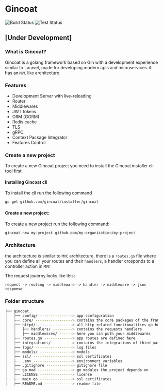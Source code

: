 # Gincoat

![Build Status](https://github.com/gincoat/gincoat/actions/workflows/build-master.yml/badge.svg)
![Test Status](https://github.com/gincoat/gincoat/actions/workflows/test-master.yml/badge.svg)

## [Under Development]

### What is Gincoat?
Gincoat is a golang framework based on Gin with a development experience similar to Laravel, made for developing modern apis and microservices. it has an `MVC` like architecture.

### Features 
- Development Server with live-reloading
- Router
- Middlewares
- JWT tokens
- ORM (GORM)
- Redis cache
- TLS
- gRPC
- Context Package Integrator
- Features Control

### Create a new project 
To create a new Gincoat project you need to install the Gincoat installer cli tool first

#### Installing Gincoat cli 
To install the cli run the following command
```bash
go get github.com/gincoat/installer/gincoat
```

#### Create a new project:
To create a new project run the following command:
```bash
gincoat new my-project github.com/my-organization/my-project
```

### Architecture
the architecture is similar to `MVC` architecture, there is a `routes.go` file where you can define all your routes and their `handlers`, a handler crosponds to a controller action in `MVC`

The request jouerny looks like this:

`request -> routing -> middleware -> handler -> middleware -> json response`

### Folder structure 
```bash
├── gincoat
│   ├── config/ ---------------> app configuration
│   ├── core/ -----------------> contains the core packages of the framework
│   ├── httpd/-----------------> all http related functionalities go here 
│   │   ├── handlers/ ---------> contains the requests handlers
│   │   ├── middlewares/ ------> here you can puth your middlewares
│   ├── routes.go -------------> app routes are defined here
│   ├── integrations/ ---------> contains the integrations of third party packages into gin context
│   ├── logs/ -----------------> log files
│   ├── models/ ---------------> models
│   ├── ssl/ ------------------> ssl certificates
│   ├── .env ------------------> environment variables 
│   ├── .gitignore ------------> gitignore file
│   ├── go.mod ----------------> go modules the project depends on
│   ├── LICENSE ---------------> license
│   ├── main.go ---------------> ssl certificates
│   ├── README.md -------------> readme file
```
